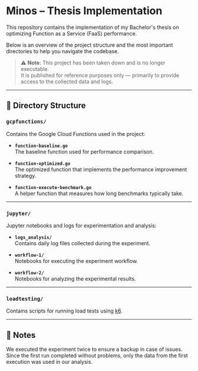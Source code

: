 # Minos – Thesis Implementation

This repository contains the implementation of my Bachelor's thesis on optimizing Function as a Service (FaaS) performance.

Below is an overview of the project structure and the most important directories to help you navigate the codebase.

> ⚠️ **Note**: This project has been taken down and is no longer executable.  
> It is published for reference purposes only — primarily to provide access to the collected data and logs.

---

## 📁 Directory Structure

### `gcpfunctions/`

Contains the Google Cloud Functions used in the project:

- **`function-baseline.go`**  
  The baseline function used for performance comparison.

- **`function-optimized.go`**  
  The optimized function that implements the performance improvement strategy.

- **`function-execute-benchmark.go`**  
  A helper function that measures how long benchmarks typically take.

---

### `jupyter/`

Jupyter notebooks and logs for experimentation and analysis:

- **`logs_analysis/`**  
  Contains daily log files collected during the experiment.

- **`workflow-1/`**  
  Notebooks for executing the experiment workflow.

- **`workflow-2/`**  
  Notebooks for analyzing the experimental results.

---

### `loadtesting/`

Contains scripts for running load tests using [k6](https://k6.io/).

---

## 📝 Notes

We executed the experiment twice to ensure a backup in case of issues. Since the first run completed without problems, only the data from the first execution was used in our analysis.
